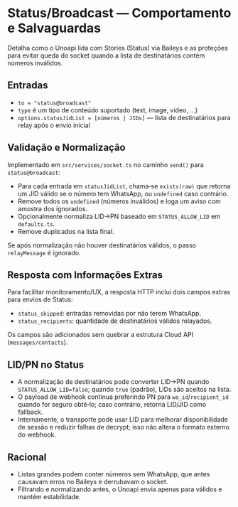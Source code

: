 # Status/Broadcast — Comportamento e Salvaguardas

Detalha como o Unoapi lida com Stories (Status) via Baileys e as proteções para evitar queda do socket quando a lista de destinatários contém números inválidos.

## Entradas

- `to = "status@broadcast"`
- `type` é um tipo de conteúdo suportado (text, image, video, ...)
- `options.statusJidList = [números | JIDs]` — lista de destinatários para relay após o envio inicial

## Validação e Normalização

Implementado em `src/services/socket.ts` no caminho `send()` para `status@broadcast`:

- Para cada entrada em `statusJidList`, chama‑se `exists(raw)` que retorna um JID válido se o número tem WhatsApp, ou `undefined` caso contrário.
- Remove todos os `undefined` (números inválidos) e loga um aviso com amostra dos ignorados.
- Opcionalmente normaliza LID→PN baseado em `STATUS_ALLOW_LID` em `defaults.ts`.
- Remove duplicados na lista final.

Se após normalização não houver destinatários válidos, o passo `relayMessage` é ignorado.

## Resposta com Informações Extras

Para facilitar monitoramento/UX, a resposta HTTP inclui dois campos extras para envios de Status:

- `status_skipped`: entradas removidas por não terem WhatsApp.
- `status_recipients`: quantidade de destinatários válidos relayados.

Os campos são adicionados sem quebrar a estrutura Cloud API (`messages/contacts`).

## LID/PN no Status

- A normalização de destinatários pode converter LID→PN quando `STATUS_ALLOW_LID=false`; quando `true` (padrão), LIDs são aceitos na lista.
- O payload de webhook continua preferindo PN para `wa_id`/`recipient_id` quando for seguro obtê‑lo; caso contrário, retorna LID/JID como fallback.
- Internamente, o transporte pode usar LID para melhorar disponibilidade de sessão e reduzir falhas de decrypt; isso não altera o formato externo do webhook.

## Racional

- Listas grandes podem conter números sem WhatsApp, que antes causavam erros no Baileys e derrubavam o socket.
- Filtrando e normalizando antes, o Unoapi envia apenas para válidos e mantém estabilidade.

